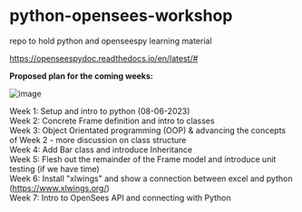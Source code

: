 # python-opensees-workshop
repo to hold python and openseespy learning material

https://openseespydoc.readthedocs.io/en/latest/#


**Proposed plan for the coming weeks:**

![image](https://github.com/jacke-holmes/python-opensees-workshop/assets/100411377/87dec3ec-107b-4ec5-a739-1722387c5979)


Week 1: Setup and intro to python (08-06-2023)  
Week 2: Concrete Frame definition and intro to classes  
Week 3: Object Orientated programming (OOP) & advancing the concepts of Week 2 - more discussion on class structure  
Week 4: Add Bar class and introduce Inheritance    
Week 5: Flesh out the remainder of the Frame model and introduce unit testing (if we have time)  
Week 6: Install "xlwings" and show a connection between excel and python (https://www.xlwings.org/)  
Week 7: Intro to OpenSees API and connecting with Python  
